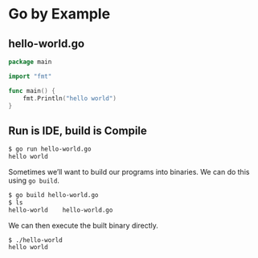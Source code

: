 # Go by Example

## hello-world.go

```go
package main

import "fmt"

func main() {
    fmt.Println("hello world")
}
```

## Run is IDE, build is Compile

```bash
$ go run hello-world.go
hello world
```

Sometimes we’ll want to build our programs into binaries. We can do this using `go build`.

```bash
$ go build hello-world.go
$ ls
hello-world    hello-world.go
```

We can then execute the built binary directly.

```bash
$ ./hello-world
hello world
```